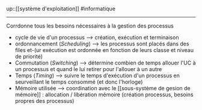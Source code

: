 up::[[système d'exploitation]]
#informatique

----
Corrdonne tous les besoins nécessaires à la gestion des processus

 - cycle de vie d'un processus --> création, exécution et terminaison
 - ordonnancement (_Scheduling_) --> les processus sont placés dans des files et-(ur exécution est ordonnée en fonction de leurs classe et niveau de priorité)
 - Commutation (_Switching_) --> détermine combien de temps allouer l'UC à un processus et quand le lui retirer pour l'allouer à un autre
 - Temps (_Timing_) --> suivre le temps d'exécution d'un processus en seurveillant le temps consommé (et donc l'horloge)
 - Mémoire utilisée --> coordination avec le [[sous-système de gesion de mémoire]] : allocation / libération mémoire (création processus, besoins propres des processus)
